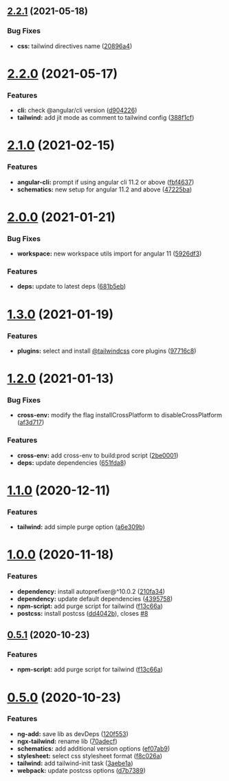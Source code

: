 ## [2.2.1](https://github.com/notiz-dev/ngx-tailwind/compare/v2.2.0...v2.2.1) (2021-05-18)


### Bug Fixes

* **css:** tailwind directives name ([20896a4](https://github.com/notiz-dev/ngx-tailwind/commit/20896a478ac79aacb860378a1461d9d16bcb4375))



# [2.2.0](https://github.com/notiz-dev/ngx-tailwind/compare/v2.1.0...v2.2.0) (2021-05-17)


### Features

* **cli:** check @angular/cli version ([d904226](https://github.com/notiz-dev/ngx-tailwind/commit/d904226c52b68e8fbc2b375c545f231d8c391812))
* **tailwind:** add jit mode as comment to tailwind config ([388f1cf](https://github.com/notiz-dev/ngx-tailwind/commit/388f1cf98c2550e3a1dca338c40e9f9766d20ec0))



# [2.1.0](https://github.com/notiz-dev/ngx-tailwind/compare/v2.0.0...v2.1.0) (2021-02-15)


### Features

* **angular-cli:** prompt if using angular cli 11.2 or above ([fbf4637](https://github.com/notiz-dev/ngx-tailwind/commit/fbf463783c62ed283660ad2f5ea4ef862ed97263))
* **schematics:** new setup for angular 11.2 and above ([47225ba](https://github.com/notiz-dev/ngx-tailwind/commit/47225ba5e2d0aed39000655406cf35205bd9b60c))



# [2.0.0](https://github.com/notiz-dev/ngx-tailwind/compare/v1.3.0...v2.0.0) (2021-01-21)


### Bug Fixes

* **workspace:** new workspace utils import for angular 11 ([5926df3](https://github.com/notiz-dev/ngx-tailwind/commit/5926df3c93e294b179105ec913b874dd7e278736))


### Features

* **deps:** update to latest deps ([681b5eb](https://github.com/notiz-dev/ngx-tailwind/commit/681b5ebd3bccd847c21b4008325a17a8175ea359))



# [1.3.0](https://github.com/notiz-dev/ngx-tailwind/compare/v1.2.0...v1.3.0) (2021-01-19)


### Features

* **plugins:** select and install [@tailwindcss](https://github.com/tailwindcss) core plugins ([97716c8](https://github.com/notiz-dev/ngx-tailwind/commit/97716c8870cfb9ac7e3a1948f2c9725d113b6a9e))



# [1.2.0](https://github.com/notiz-dev/ngx-tailwind/compare/v1.1.0...v1.2.0) (2021-01-13)


### Bug Fixes

* **cross-env:** modify the flag installCrossPlatform to disableCrossPlatform ([af3d717](https://github.com/notiz-dev/ngx-tailwind/commit/af3d71727fa65e2642e3e8991a8a985cd3366832))


### Features

* **cross-env:** add cross-env to build:prod script ([2be0001](https://github.com/notiz-dev/ngx-tailwind/commit/2be0001e0737509aa57c41510de4fc972b8209c2))
* **deps:** update dependencies ([651fda8](https://github.com/notiz-dev/ngx-tailwind/commit/651fda8df9eb1276a3d2980420632640b1db825f))



# [1.1.0](https://github.com/notiz-dev/ngx-tailwind/compare/v1.0.0...v1.1.0) (2020-12-11)


### Features

* **tailwind:** add simple purge option ([a6e309b](https://github.com/notiz-dev/ngx-tailwind/commit/a6e309ba07fb5fd046341773cb05b0e4a933106b))



# [1.0.0](https://github.com/notiz-dev/ngx-tailwind/compare/v0.5.0...v1.0.0) (2020-11-18)


### Features

* **dependency:** install autoprefixer@^10.0.2 ([210fa34](https://github.com/notiz-dev/ngx-tailwind/commit/210fa34df0ccd44f6a9ebe63e34d3ab74a85adec))
* **dependency:** update default dependencies ([4395758](https://github.com/notiz-dev/ngx-tailwind/commit/4395758b3d7cd34a200d328686a9a5ef19839bfa))
* **npm-script:** add purge script for tailwind ([f13c66a](https://github.com/notiz-dev/ngx-tailwind/commit/f13c66a52c2f3331b7ed43e5e43b4564bf3898a3))
* **postcss:** install postcss ([dd4042b](https://github.com/notiz-dev/ngx-tailwind/commit/dd4042bc517285c581cab55b9ce7618c02ef9fef)), closes [#8](https://github.com/notiz-dev/ngx-tailwind/issues/8)



## [0.5.1](https://github.com/notiz-dev/ngx-tailwind/compare/v0.5.0...v0.5.1) (2020-10-23)


### Features

* **npm-script:** add purge script for tailwind ([f13c66a](https://github.com/notiz-dev/ngx-tailwind/commit/f13c66a52c2f3331b7ed43e5e43b4564bf3898a3))



# [0.5.0](https://github.com/notiz-dev/ngx-tailwind/compare/v0.2.0...v0.5.0) (2020-10-23)


### Features

* **ng-add:** save lib as devDeps ([120f553](https://github.com/notiz-dev/ngx-tailwind/commit/120f5538d38466d61990505fec0e80b26a17e62c))
* **ngx-tailwind:** rename lib ([70adecf](https://github.com/notiz-dev/ngx-tailwind/commit/70adecf858a23e2f97de5613ffa9e64130f1026a))
* **schematics:** add additional version options ([ef07ab9](https://github.com/notiz-dev/ngx-tailwind/commit/ef07ab90c9319847064a7e0942f11bfa6965f764))
* **stylesheet:** select css stylesheet format ([f8c026a](https://github.com/notiz-dev/ngx-tailwind/commit/f8c026a3cdfec7a3a56fd26a97abfc45f937983d))
* **tailwind:** add tailwind-init task ([3aebe1a](https://github.com/notiz-dev/ngx-tailwind/commit/3aebe1a58987230bcc046dcdbb4ea05f80a2795f))
* **webpack:** update postcss options ([d7b7389](https://github.com/notiz-dev/ngx-tailwind/commit/d7b7389be3ff87d75015d87f699c47f0f05f2e57))




